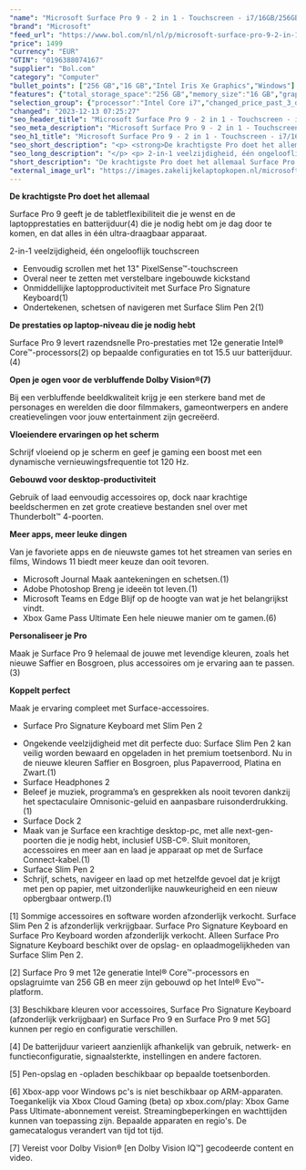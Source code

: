 ```yaml
---
"name": "Microsoft Surface Pro 9 - 2 in 1 - Touchscreen - i7/16GB/256GB Zwart - 13 inch"
"brand": "Microsoft"
"feed_url": "https://www.bol.com/nl/nl/p/microsoft-surface-pro-9-2-in-1-touchscreen-i7-16gb-256gb-zwart-13-inch/9300000126044868"
"price": 1499
"currency": "EUR"
"GTIN": "0196388074167"
"supplier": "Bol.com"
"category": "Computer"
"bullet_points": ["256 GB","16 GB","Intel Iris Xe Graphics","Windows"]
"features": {"total_storage_space":"256 GB","memory_size":"16 GB","graphics_card":"Intel Iris Xe Graphics","operating_system":"Windows"}
"selection_group": {"processor":"Intel Core i7","changed_price_past_3_days":false,"product_family":"Surface Pro 9"}
"changed": "2023-12-13 07:25:27"
"seo_header_title": "Microsoft Surface Pro 9 - 2 in 1 - Touchscreen - i7/16GB/256GB Zwart - 13 inch"
"seo_meta_description": "Microsoft Surface Pro 9 - 2 in 1 - Touchscreen - i7/16GB/256GB Zwart - 13 inch"
"seo_h1_title": "Microsoft Surface Pro 9 - 2 in 1 - Touchscreen - i7/16GB/256GB Zwart - 13 inch"
"seo_short_description": "<p> <strong>De krachtigste Pro doet het allemaal</strong> </p> <p> Surface Pro 9 geeft je de tabletflexibiliteit die je wenst en de laptopprestaties en batterijduur(4) die je nodig hebt om je dag door te komen, en dat alles in één ultra-draagbaar apparaat."
"seo_long_description": "</p> <p> 2-in-1 veelzijdigheid, één ongelooflijk touchscreen </p> <ul> <li>Eenvoudig scrollen met het 13\" PixelSense™-touchscreen</li> <li>Overal neer te zetten met verstelbare ingebouwde kickstand</li> <li>Onmiddellijke laptopproductiviteit met Surface Pro Signature Keyboard(1)</li> <li>Ondertekenen, schetsen of navigeren met Surface Slim Pen 2(1)</li> </ul> <p> <strong>De prestaties op laptop-niveau die je nodig hebt</strong> </p> <p> Surface Pro 9 levert razendsnelle Pro-prestaties met 12e generatie Intel® Core™-processors(2) op bepaalde configuraties en tot 15. 5 uur batterijduur. (4) </p> <p> <strong>Open je ogen voor de verbluffende Dolby Vision®(7)</strong> </p> <p> Bij een verbluffende beeldkwaliteit krijg je een sterkere band met de personages en werelden die door filmmakers, gameontwerpers en andere creatievelingen voor jouw entertainment zijn gecreëerd. </p> <p> <strong>Vloeiendere ervaringen op het scherm</strong> </p> <p> Schrijf vloeiend op je scherm en geef je gaming een boost met een dynamische vernieuwingsfrequentie tot 120 Hz. </p> <p> <strong>Gebouwd voor desktop-productiviteit</strong> </p> <p> Gebruik of laad eenvoudig accessoires op, dock naar krachtige beeldschermen en zet grote creatieve bestanden snel over met Thunderbolt™ 4-poorten. </p> <p> <strong>Meer apps, meer leuke dingen</strong> </p> <p> Van je favoriete apps en de nieuwste games tot het streamen van series en films, Windows 11 biedt meer keuze dan ooit tevoren. </p> <ul> <li>Microsoft Journal Maak aantekeningen en schetsen. (1)</li> <li>Adobe Photoshop Breng je ideeën tot leven. (1)</li> <li>Microsoft Teams en Edge Blijf op de hoogte van wat je het belangrijkst vindt. </li> <li>Xbox Game Pass Ultimate Een hele nieuwe manier om te gamen. (6)</li> </ul> <p> <strong>Personaliseer je Pro</strong> </p> <p> Maak je Surface Pro 9 helemaal de jouwe met levendige kleuren, zoals het nieuwe Saffier en Bosgroen, plus accessoires om je ervaring aan te passen. (3) </p> <p> <strong>Koppelt perfect</strong> </p> <p> Maak je ervaring compleet met Surface-accessoires. </p> <ul> <li>Surface Pro Signature Keyboard met Slim Pen 2</li> </ul> <ul> <li>Ongekende veelzijdigheid met dit perfecte duo: Surface Slim Pen 2 kan veilig worden bewaard en opgeladen in het premium toetsenbord. Nu in de nieuwe kleuren Saffier en Bosgroen, plus Papaverrood, Platina en Zwart. (1)</li> <li>Surface Headphones 2</li> <li>Beleef je muziek, programma’s en gesprekken als nooit tevoren dankzij het spectaculaire Omnisonic-geluid en aanpasbare ruisonderdrukking. (1)</li> <li>Surface Dock 2</li> <li>Maak van je Surface een krachtige desktop-pc, met alle next-gen-poorten die je nodig hebt, inclusief USB-C®. Sluit monitoren, accessoires en meer aan en laad je apparaat op met de Surface Connect-kabel. (1)</li> <li>Surface Slim Pen 2</li> <li>Schrijf, schets, navigeer en laad op met hetzelfde gevoel dat je krijgt met pen op papier, met uitzonderlijke nauwkeurigheid en een nieuw opbergbaar ontwerp. (1)</li> </ul> <p>  </p> <p> [1] Sommige accessoires en software worden afzonderlijk verkocht. Surface Slim Pen 2 is afzonderlijk verkrijgbaar. Surface Pro Signature Keyboard en Surface Pro Keyboard worden afzonderlijk verkocht. Alleen Surface Pro Signature Keyboard beschikt over de opslag- en oplaadmogelijkheden van Surface Slim Pen 2. </p> <p> [2] Surface Pro 9 met 12e generatie Intel® Core™-processors en opslagruimte van 256 GB en meer zijn gebouwd op het Intel® Evo™-platform. </p> <p> [3] Beschikbare kleuren voor accessoires, Surface Pro Signature Keyboard (afzonderlijk verkrijgbaar) en Surface Pro 9 en Surface Pro 9 met 5G] kunnen per regio en configuratie verschillen. </p> <p> [4] De batterijduur varieert aanzienlijk afhankelijk van gebruik, netwerk- en functieconfiguratie, signaalsterkte, instellingen en andere factoren. </p> <p> [5] Pen-opslag en -opladen beschikbaar op bepaalde toetsenborden. </p> <p> [6] Xbox-app voor Windows pc's is niet beschikbaar op ARM-apparaten. Toegankelijk via Xbox Cloud Gaming (beta) op xbox. com/play: Xbox Game Pass Ultimate-abonnement vereist. Streamingbeperkingen en wachttijden kunnen van toepassing zijn. Bepaalde apparaten en regio's. De gamecatalogus verandert van tijd tot tijd. </p> <p> [7] Vereist voor Dolby Vision® [en Dolby Vision IQ™] gecodeerde content en video. </p>"
"short_description": "De krachtigste Pro doet het allemaal Surface Pro 9 geeft je de tabletflexibiliteit die je wenst en de laptopprestaties en batterijduur(4) die je nodig hebt om je dag door te komen, en dat alles in één ultra-draagbaar apparaat. 2-in-1 veelzijdigheid, één ongelooflijk touchscreen Eenvoudig scrollen met het 13\" PixelSense™-touchscreen Overal neer te zetten met verstelbare ingebouwde kickstand Onmiddellijke laptopproductiviteit met Surface Pro Signature Keyboard(1) Ondertekenen, schetsen of navigeren met Surface Slim Pen 2(1) De prestaties op laptop-niveau die je nodig hebt Surface Pro 9 levert razendsnelle Pro-prestaties met 12e generatie Intel® Core™-processors(2) op bepaalde configuraties en tot 15.5 uur batterijduur.(4) Open je ogen voor de verbluffende Dolby Vision®(7) Bij een verbluffende beeldkwaliteit krijg je een sterkere band met de personages en werelden die door filmmakers, gameontwerpers en andere creatievelingen voor jouw entertainment zijn gecreëerd. Vloeiendere ervaringen op het scherm Schrijf vloeiend op je scherm en geef je gaming een boost met een dynamische vernieuwingsfrequentie tot 120 Hz. Gebouwd voor desktop-productiviteit Gebruik of laad eenvoudig accessoires op, dock naar krachtige beeldschermen en zet grote creatieve bestanden snel over met Thunderbolt™ 4-poorten. Meer apps, meer leuke dingen Van je favoriete apps en de nieuwste games tot het streamen van series en films, Windows 11 biedt meer keuze dan ooit tevoren. Microsoft Journal Maak aantekeningen en schetsen.(1) Adobe Photoshop Breng je ideeën tot leven.(1) Microsoft Teams en Edge Blijf op de hoogte van wat je het belangrijkst vindt. Xbox Game Pass Ultimate Een hele nieuwe manier om te gamen.(6) Personaliseer je Pro Maak je Surface Pro 9 helemaal de jouwe met levendige kleuren, zoals het nieuwe Saffier en Bosgroen, plus accessoires om je ervaring aan te passen.(3) Koppelt perfect Maak je ervaring compleet met Surface-accessoires. Surface Pro Signature Keyboard met Slim Pen 2 Ongekende veelzijdigheid met dit perfecte duo: Surface Slim Pen 2 kan veilig worden bewaard en opgeladen in het premium toetsenbord. Nu in de nieuwe kleuren Saffier en Bosgroen, plus Papaverrood, Platina en Zwart.(1) Surface Headphones 2 Beleef je muziek, programma’s en gesprekken als nooit tevoren dankzij het spectaculaire Omnisonic-geluid en aanpasbare ruisonderdrukking.(1) Surface Dock 2 Maak van je Surface een krachtige desktop-pc, met alle next-gen-poorten die je nodig hebt, inclusief USB-C®. Sluit monitoren, accessoires en meer aan en laad je apparaat op met de Surface Connect-kabel.(1) Surface Slim Pen 2 Schrijf, schets, navigeer en laad op met hetzelfde gevoel dat je krijgt met pen op papier, met uitzonderlijke nauwkeurigheid en een nieuw opbergbaar ontwerp.(1) [1] Sommige accessoires en software worden afzonderlijk verkocht. Surface Slim Pen 2 is afzonderlijk verkrijgbaar. Surface Pro Signature Keyboard en Surface Pro Keyboard worden afzonderlijk verkocht. Alleen Surface Pro Signature Keyboard beschikt over de opslag- en oplaadmogelijkheden van Surface Slim Pen 2. [2] Surface Pro 9 met 12e generatie Intel® Core™-processors en opslagruimte van 256 GB en meer zijn gebouwd op het Intel® Evo™-platform. [3] Beschikbare kleuren voor accessoires, Surface Pro Signature Keyboard (afzonderlijk verkrijgbaar) en Surface Pro 9 en Surface Pro 9 met 5G] kunnen per regio en configuratie verschillen. [4] De batterijduur varieert aanzienlijk afhankelijk van gebruik, netwerk- en functieconfiguratie, signaalsterkte, instellingen en andere factoren. [5] Pen-opslag en -opladen beschikbaar op bepaalde toetsenborden. [6] Xbox-app voor Windows pc's is niet beschikbaar op ARM-apparaten. Toegankelijk via Xbox Cloud Gaming (beta) op xbox.com/play: Xbox Game Pass Ultimate-abonnement vereist. Streamingbeperkingen en wachttijden kunnen van toepassing zijn. Bepaalde apparaten en regio's. De gamecatalogus verandert van tijd tot tijd. [7] Vereist voor Dolby Vision® [en Dolby Vision IQ™] gecodeerde content en video."
"external_image_url": "https://images.zakelijkelaptopkopen.nl/microsoft-surface-pro-9-2-in-1-touchscreen-i7-16gb-256gb-zwart-13-inch.webp"
---
```


<p> <strong>De krachtigste Pro doet het allemaal</strong> </p> <p> Surface Pro 9 geeft je de tabletflexibiliteit die je wenst en de laptopprestaties en batterijduur(4) die je nodig hebt om je dag door te komen, en dat alles in één ultra-draagbaar apparaat. </p> <p> 2-in-1 veelzijdigheid, één ongelooflijk touchscreen </p> <ul> <li>Eenvoudig scrollen met het 13" PixelSense™-touchscreen</li> <li>Overal neer te zetten met verstelbare ingebouwde kickstand</li> <li>Onmiddellijke laptopproductiviteit met Surface Pro Signature Keyboard(1)</li> <li>Ondertekenen, schetsen of navigeren met Surface Slim Pen 2(1)</li> </ul> <p> <strong>De prestaties op laptop-niveau die je nodig hebt</strong> </p> <p> Surface Pro 9 levert razendsnelle Pro-prestaties met 12e generatie Intel® Core™-processors(2) op bepaalde configuraties en tot 15.5 uur batterijduur.(4) </p> <p> <strong>Open je ogen voor de verbluffende Dolby Vision®(7)</strong> </p> <p> Bij een verbluffende beeldkwaliteit krijg je een sterkere band met de personages en werelden die door filmmakers, gameontwerpers en andere creatievelingen voor jouw entertainment zijn gecreëerd. </p> <p> <strong>Vloeiendere ervaringen op het scherm</strong> </p> <p> Schrijf vloeiend op je scherm en geef je gaming een boost met een dynamische vernieuwingsfrequentie tot 120 Hz. </p> <p> <strong>Gebouwd voor desktop-productiviteit</strong> </p> <p> Gebruik of laad eenvoudig accessoires op, dock naar krachtige beeldschermen en zet grote creatieve bestanden snel over met Thunderbolt™ 4-poorten. </p> <p> <strong>Meer apps, meer leuke dingen</strong> </p> <p> Van je favoriete apps en de nieuwste games tot het streamen van series en films, Windows 11 biedt meer keuze dan ooit tevoren. </p> <ul> <li>Microsoft Journal Maak aantekeningen en schetsen.(1)</li> <li>Adobe Photoshop Breng je ideeën tot leven.(1)</li> <li>Microsoft Teams en Edge Blijf op de hoogte van wat je het belangrijkst vindt.</li> <li>Xbox Game Pass Ultimate Een hele nieuwe manier om te gamen.(6)</li> </ul> <p> <strong>Personaliseer je Pro</strong> </p> <p> Maak je Surface Pro 9 helemaal de jouwe met levendige kleuren, zoals het nieuwe Saffier en Bosgroen, plus accessoires om je ervaring aan te passen.(3) </p> <p> <strong>Koppelt perfect</strong> </p> <p> Maak je ervaring compleet met Surface-accessoires. </p> <ul> <li>Surface Pro Signature Keyboard met Slim Pen 2</li> </ul> <ul> <li>Ongekende veelzijdigheid met dit perfecte duo: Surface Slim Pen 2 kan veilig worden bewaard en opgeladen in het premium toetsenbord. Nu in de nieuwe kleuren Saffier en Bosgroen, plus Papaverrood, Platina en Zwart.(1)</li> <li>Surface Headphones 2</li> <li>Beleef je muziek, programma’s en gesprekken als nooit tevoren dankzij het spectaculaire Omnisonic-geluid en aanpasbare ruisonderdrukking.(1)</li> <li>Surface Dock 2</li> <li>Maak van je Surface een krachtige desktop-pc, met alle next-gen-poorten die je nodig hebt, inclusief USB-C®. Sluit monitoren, accessoires en meer aan en laad je apparaat op met de Surface Connect-kabel.(1)</li> <li>Surface Slim Pen 2</li> <li>Schrijf, schets, navigeer en laad op met hetzelfde gevoel dat je krijgt met pen op papier, met uitzonderlijke nauwkeurigheid en een nieuw opbergbaar ontwerp.(1)</li> </ul> <p>   </p> <p> [1] Sommige accessoires en software worden afzonderlijk verkocht. Surface Slim Pen 2 is afzonderlijk verkrijgbaar. Surface Pro Signature Keyboard en Surface Pro Keyboard worden afzonderlijk verkocht. Alleen Surface Pro Signature Keyboard beschikt over de opslag- en oplaadmogelijkheden van Surface Slim Pen 2. </p> <p> [2] Surface Pro 9 met 12e generatie Intel® Core™-processors en opslagruimte van 256 GB en meer zijn gebouwd op het Intel® Evo™-platform. </p> <p> [3] Beschikbare kleuren voor accessoires, Surface Pro Signature Keyboard (afzonderlijk verkrijgbaar) en Surface Pro 9 en Surface Pro 9 met 5G] kunnen per regio en configuratie verschillen. </p> <p> [4] De batterijduur varieert aanzienlijk afhankelijk van gebruik, netwerk- en functieconfiguratie, signaalsterkte, instellingen en andere factoren. </p> <p> [5] Pen-opslag en -opladen beschikbaar op bepaalde toetsenborden. </p> <p> [6] Xbox-app voor Windows pc's is niet beschikbaar op ARM-apparaten. Toegankelijk via Xbox Cloud Gaming (beta) op xbox.com/play: Xbox Game Pass Ultimate-abonnement vereist. Streamingbeperkingen en wachttijden kunnen van toepassing zijn. Bepaalde apparaten en regio's. De gamecatalogus verandert van tijd tot tijd. </p> <p> [7] Vereist voor Dolby Vision® [en Dolby Vision IQ™] gecodeerde content en video. </p>